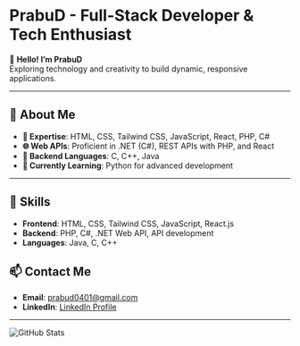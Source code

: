 # PrabuD - Full-Stack Developer & Tech Enthusiast

👋 **Hello! I’m PrabuD**  
Exploring technology and creativity to build dynamic, responsive applications.

---

## 🌟 About Me
- **💼 Expertise**: HTML, CSS, Tailwind CSS, JavaScript, React, PHP, C#
- **🌐 Web APIs**: Proficient in .NET (C#), REST APIs with PHP, and React
- **🔧 Backend Languages**: C, C++, Java
- **🌱 Currently Learning**: Python for advanced development

---

## 🚀 Skills
- **Frontend**: HTML, CSS, Tailwind CSS, JavaScript, React.js
- **Backend**: PHP, C#, .NET Web API, API development
- **Languages**: Java, C, C++
  
## 📫 Contact Me
- **Email**: [prabud0401@gmail.com](mailto:prabud0401@gmail.com)
- **LinkedIn**: [LinkedIn Profile](https://www.linkedin.com/in/prabud0401/)

---

![GitHub Stats](https://github-readme-stats.vercel.app/api?username=prabud0401&show_icons=true&theme=radical)
